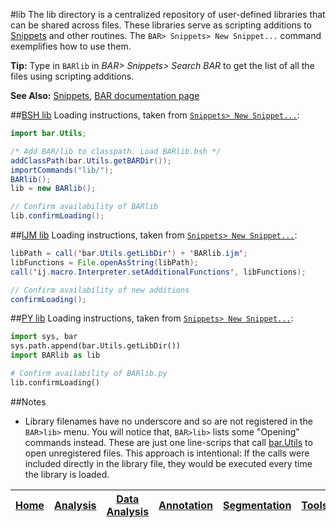 #lib
The lib directory is a centralized repository of user-defined libraries that can be shared across
files. These libraries serve as scripting additions to [Snippets] and other routines. The
`BAR> Snippets> New Snippet...` command exemplifies how to use them.

**Tip:** Type in `BARlib` in _BAR> Snippets> Search BAR_ to get the list of all the files using
scripting additions.

**See Also:** [Snippets], [BAR documentation page](http://fiji.sc/BAR#lib)


##[BSH lib](./BARlib.bsh)
Loading instructions, taken from [`Snippets> New Snippet...`](../Snippets/README.md#snippets):

```java
import bar.Utils;

/* Add BAR/lib to classpath. Load BARlib.bsh */
addClassPath(bar.Utils.getBARDir());
importCommands("lib/");
BARlib();
lib = new BARlib();

// Confirm availability of BARlib
lib.confirmLoading();
```

##[IJM lib](./BARlib.ijm)
Loading instructions, taken from [`Snippets> New Snippet...`](../Snippets/README.md#snippets):

```java
libPath = call('bar.Utils.getLibDir') + 'BARlib.ijm';
libFunctions = File.openAsString(libPath);
call('ij.macro.Interpreter.setAdditionalFunctions', libFunctions);

// Confirm availability of new additions
confirmLoading();
```

##[PY lib](./BARlib.py)
Loading instructions, taken from [`Snippets> New Snippet...`](../Snippets/README.md#snippets):

```python
import sys, bar
sys.path.append(bar.Utils.getLibDir())
import BARlib as lib

# Confirm availability of BARlib.py
lib.confirmLoading()
```


##Notes
* Library filenames have no underscore and so are not registered in the `BAR>lib>` menu. You will
  notice that, `BAR>lib>` lists some "Opening" commands instead. These are just one line-scrips that
  call [bar.Utils](../BAR/src/main/java/bar/Utils.java) to open unregistered files.
  This approach is intentional: If the calls were included directly in the library file, they would
  be executed every time the library is loaded.



| [Home] | [Analysis] | [Data Analysis] | [Annotation] | [Segmentation] | [Tools] | [Plugins] | [lib] | [Snippets] | [Fiji] |
|:------:|:----------:|:---------------:|:------------:|:--------------:|:-------:|:---------:|:-----:|:----------:|:------:|

[Home]: https://github.com/tferr/Scripts#ij-bar
[Analysis]: https://github.com/tferr/Scripts/tree/master/Analysis#analysis
[Data Analysis]: https://github.com/tferr/Scripts/tree/master/Data_Analysis#data-analysis
[Annotation]: https://github.com/tferr/Scripts/tree/master/Annotation#annotation
[Segmentation]: https://github.com/tferr/Scripts/tree/master/Segmentation#segmentation
[Morphometry]: https://github.com/tferr/Scripts/tree/master/Morphometry#morphometry
[Tools]: https://github.com/tferr/Scripts/tree/master/Tools#tools-and-toolsets
[Plugins]: https://github.com/tferr/Scripts/tree/master/BAR#bar-plugins
[lib]: https://github.com/tferr/Scripts/tree/master/lib#lib
[Snippets]: https://github.com/tferr/Scripts/tree/master/Snippets#snippets
[Fiji]: http://fiji.sc/BAR
